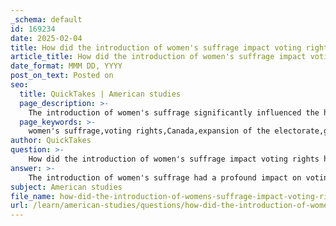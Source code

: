 ```yaml
---
_schema: default
id: 169234
date: 2025-02-04
title: How did the introduction of women's suffrage impact voting rights historically?
article_title: How did the introduction of women's suffrage impact voting rights historically?
date_format: MMM DD, YYYY
post_on_text: Posted on
seo:
  title: QuickTakes | American studies
  page_description: >-
    The introduction of women's suffrage significantly influenced the history of voting rights, expanding the electorate, reshaping social norms, and paving the way for subsequent milestones in the fight for equality.
  page_keywords: >-
    women's suffrage,voting rights,Canada,expansion of the electorate,gender equality,social change,political participation,Indigenous voting rights,electoral representation,civic engagement
author: QuickTakes
question: >-
    How did the introduction of women's suffrage impact voting rights historically?
answer: >-
    The introduction of women's suffrage had a profound impact on voting rights historically, particularly in Canada, where significant milestones marked the evolution of the franchise. \n\n1. **Expansion of the Electorate**: The enfranchisement of women in 1920 was a pivotal moment in the history of voting rights. Prior to this, voting was largely restricted to property-owning men. The inclusion of women not only expanded the electorate but also represented a significant shift towards gender equality in political participation.\n\n2. **Social and Political Change**: The suffrage movement was part of a broader social change that challenged traditional gender roles and advocated for women's rights. This movement gained momentum after World War I, as women who contributed to the war effort demanded recognition and rights, including the right to vote. The successful enfranchisement of women reflected changing societal attitudes towards gender and equality.\n\n3. **Subsequent Milestones**: Following the initial enfranchisement of women, other marginalized groups also gained voting rights. For instance, Indigenous peoples were granted the right to vote in 1960, and various other groups, such as Canadians of Asian ancestry, faced restrictions that were gradually lifted in the years following World War II. This progression illustrates the ongoing struggle for equality and the expansion of voting rights to include diverse populations.\n\n4. **Impact on Voter Turnout and Political Representation**: The inclusion of women in the electorate has had lasting effects on voter turnout and political representation. Women's participation in elections has contributed to a more representative political landscape, influencing policy decisions and the priorities of political parties. \n\n5. **Legacy of the Suffrage Movement**: The suffrage movement laid the groundwork for future advocacy for voting rights and equality. It highlighted the importance of civic engagement and the need for continued efforts to ensure that all individuals, regardless of gender or background, have the right to participate in the democratic process.\n\nIn summary, the introduction of women's suffrage was a critical turning point in the history of voting rights, leading to broader electoral participation and reflecting significant social changes. It marked the beginning of a more inclusive approach to democracy, which continues to evolve today.
subject: American studies
file_name: how-did-the-introduction-of-womens-suffrage-impact-voting-rights-historically.md
url: /learn/american-studies/questions/how-did-the-introduction-of-womens-suffrage-impact-voting-rights-historically
---
```


&nbsp;
